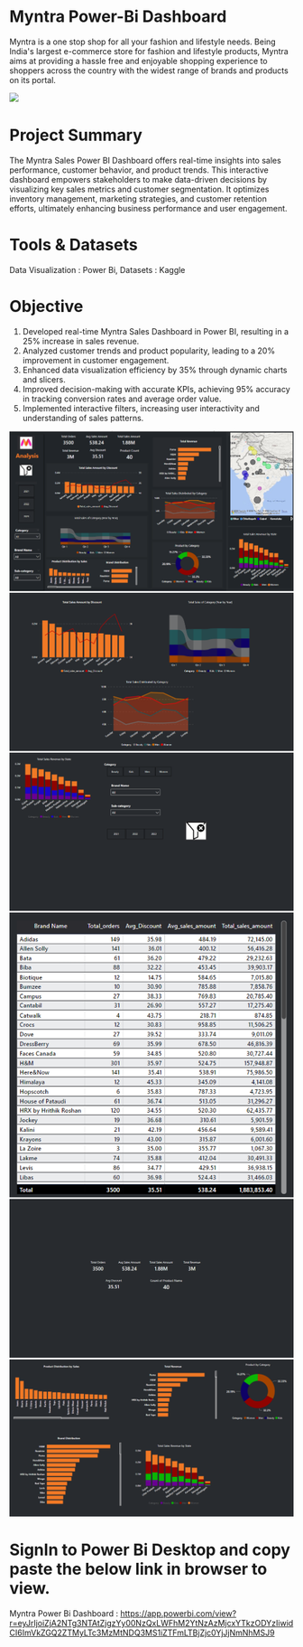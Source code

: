 # Myntra Power-Bi Dashboard
Myntra is a one stop shop for all your fashion and lifestyle needs. Being India's largest e-commerce store for fashion and lifestyle products, 
Myntra aims at providing a hassle free and enjoyable shopping experience to shoppers across the country with the widest range of brands and products on its portal.

<img src = "https://github.com/Ayush291102/Myntra_Dashboard_Power-Bi/blob/main/Myntra.png">


# Project Summary
The Myntra Sales Power BI Dashboard offers real-time insights into sales performance, customer behavior, and product trends. This interactive dashboard empowers stakeholders to make data-driven decisions by visualizing key sales metrics and customer segmentation. 
It optimizes inventory management, marketing strategies, and customer retention efforts, ultimately enhancing business performance and user engagement.

# Tools & Datasets
Data Visualization : Power Bi,
Datasets : Kaggle

# Objective
1) Developed real-time Myntra Sales Dashboard in Power BI, resulting in a 25% increase in sales revenue.
2) Analyzed customer trends and product popularity, leading to a 20% improvement in customer engagement.
3) Enhanced data visualization efficiency by 35% through dynamic charts and slicers.
4) Improved decision-making with accurate KPIs, achieving 95% accuracy in tracking conversion rates and average order value.
5) Implemented interactive filters, increasing user interactivity and understanding of sales patterns.

<img src = "https://github.com/Ayush291102/Myntra_Dashboard_Power-Bi/blob/main/Myntra_Dashboard.png">

<img src = "https://github.com/Ayush291102/Myntra_Dashboard_Power-Bi/blob/main/1.png">

<img src = "https://github.com/Ayush291102/Myntra_Dashboard_Power-Bi/blob/main/2.png">

<img src = "https://github.com/Ayush291102/Myntra_Dashboard_Power-Bi/blob/main/3.png">

<img src = "https://github.com/Ayush291102/Myntra_Dashboard_Power-Bi/blob/main/4.png">

<img src = "https://github.com/Ayush291102/Myntra_Dashboard_Power-Bi/blob/main/5.png">

# SignIn to Power Bi Desktop and copy paste the below link in browser to view.
Myntra Power Bi Dashboard : https://app.powerbi.com/view?r=eyJrIjoiZjA2NTg3NTAtZjgzYy00NzQxLWFhM2YtNzAzMjcxYTkzODYzIiwidCI6ImVkZGQ2ZTMyLTc3MzMtNDQ3MS1iZTFmLTBjZjc0YjJjNmNhMSJ9












